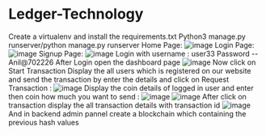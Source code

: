 # Ledger-Technology
Create a virtualenv and install the requirements.txt 
Python3 manage.py runserver/python manage.py runserver
Home Page:
![image](https://user-images.githubusercontent.com/91005325/163529675-00130419-85e6-4b42-84f8-7d5b7c7b6e3a.png)
Login Page:
![image](https://user-images.githubusercontent.com/91005325/163528846-1ae5a4e1-e925-4141-95b7-32985d2cb037.png)
Signup Page:
![image](https://user-images.githubusercontent.com/91005325/163529710-6c9923a5-4bb2-467a-96af-98653486e493.png)
Login with username : user33
Password -- Anil@702226
After Login open the dashboard page
![image](https://user-images.githubusercontent.com/91005325/163531629-52b76c50-2a19-4b67-bdee-6de153660558.png)
Now click on Start Transaction
Display the all users which is registered on our website and send the transaction by enter the details and click on Request Transaction :
![image](https://user-images.githubusercontent.com/91005325/163531837-cd84f36d-65b2-4e48-ab64-6e677bb805a9.png)
Display the coin details of logged in user and enter then coin how much you want to send :
![image](https://user-images.githubusercontent.com/91005325/163531999-f1b3f716-2a29-444e-ad67-33bc3a995c10.png)
![image](https://user-images.githubusercontent.com/91005325/163532041-e0bb9222-7916-4a5c-a95a-806785296954.png)
After click on transaction display the all transaction details with transaction id 
![image](https://user-images.githubusercontent.com/91005325/163532090-dfa83f9f-1e83-45d4-9f2a-3b1ba37e036a.png)
And in backend admin pannel create a blockchain which containing the previous hash values
